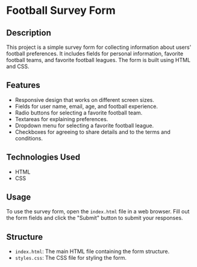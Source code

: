 # Football Survey Form

## Description
This project is a simple survey form for collecting information about users' football preferences. It includes fields for personal information, favorite football teams, and favorite football leagues. The form is built using HTML and CSS.

## Features
- Responsive design that works on different screen sizes.
- Fields for user name, email, age, and football experience.
- Radio buttons for selecting a favorite football team.
- Textareas for explaining preferences.
- Dropdown menu for selecting a favorite football league.
- Checkboxes for agreeing to share details and to the terms and conditions.

## Technologies Used
- HTML
- CSS

## Usage
To use the survey form, open the `index.html` file in a web browser. Fill out the form fields and click the "Submit" button to submit your responses.

## Structure
- `index.html`: The main HTML file containing the form structure.
- `styles.css`: The CSS file for styling the form.